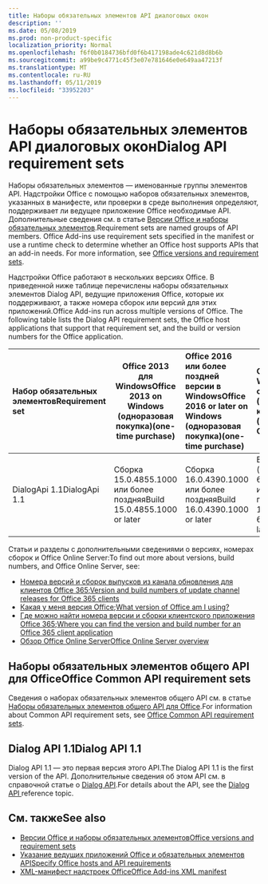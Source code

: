 ```yaml
---
title: Наборы обязательных элементов API диалоговых окон
description: ''
ms.date: 05/08/2019
ms.prod: non-product-specific
localization_priority: Normal
ms.openlocfilehash: f6f0b0184736bfd0f6b417198ade4c621d8d8b6b
ms.sourcegitcommit: a99be9c4771c45f3e07e781646e0e649aa47213f
ms.translationtype: MT
ms.contentlocale: ru-RU
ms.lasthandoff: 05/11/2019
ms.locfileid: "33952203"
---
```

# <a name="dialog-api-requirement-sets"></a><span data-ttu-id="5bed9-102">Наборы обязательных элементов API диалоговых окон</span><span class="sxs-lookup"><span data-stu-id="5bed9-102">Dialog API requirement sets</span></span>

<span data-ttu-id="5bed9-p101">Наборы обязательных элементов — именованные группы элементов API. Надстройки Office с помощью наборов обязательных элементов, указанных в манифесте, или проверки в среде выполнения определяют, поддерживает ли ведущее приложение Office необходимые API. Дополнительные сведения см. в статье [Версии Office и наборы обязательных элементов](/office/dev/add-ins/develop/office-versions-and-requirement-sets).</span><span class="sxs-lookup"><span data-stu-id="5bed9-p101">Requirement sets are named groups of API members. Office Add-ins use requirement sets specified in the manifest or use a runtime check to determine whether an Office host supports APIs that an add-in needs. For more information, see [Office versions and requirement sets](/office/dev/add-ins/develop/office-versions-and-requirement-sets).</span></span>

<span data-ttu-id="5bed9-p102">Надстройки Office работают в нескольких версиях Office. В приведенной ниже таблице перечислены наборы обязательных элементов Dialog API, ведущие приложения Office, которые их поддерживают, а также номера сборок или версий для этих приложений.</span><span class="sxs-lookup"><span data-stu-id="5bed9-p102">Office Add-ins run across multiple versions of Office. The following table lists the Dialog API requirement sets, the Office host applications that support that requirement set, and the build or version numbers for the Office application.</span></span>

|  <span data-ttu-id="5bed9-108">Набор обязательных элементов</span><span class="sxs-lookup"><span data-stu-id="5bed9-108">Requirement set</span></span>  | <span data-ttu-id="5bed9-109">Office 2013 для Windows</span><span class="sxs-lookup"><span data-stu-id="5bed9-109">Office 2013 on Windows</span></span><br><span data-ttu-id="5bed9-110">(одноразовая покупка)</span><span class="sxs-lookup"><span data-stu-id="5bed9-110">(one-time purchase)</span></span> | <span data-ttu-id="5bed9-111">Office 2016 или более поздней версии в Windows</span><span class="sxs-lookup"><span data-stu-id="5bed9-111">Office 2016 or later on Windows</span></span><br><span data-ttu-id="5bed9-112">(одноразовая покупка)</span><span class="sxs-lookup"><span data-stu-id="5bed9-112">(one-time purchase)</span></span>   | <span data-ttu-id="5bed9-113">Office в Windows</span><span class="sxs-lookup"><span data-stu-id="5bed9-113">Office on Windows</span></span><br><span data-ttu-id="5bed9-114">(подключено к Office 365)</span><span class="sxs-lookup"><span data-stu-id="5bed9-114">(connected to Office 365)</span></span> |  <span data-ttu-id="5bed9-115">Office для iPad</span><span class="sxs-lookup"><span data-stu-id="5bed9-115">Office for iPad</span></span><br><span data-ttu-id="5bed9-116">(подключено к Office 365)</span><span class="sxs-lookup"><span data-stu-id="5bed9-116">(connected to Office 365)</span></span>  |  <span data-ttu-id="5bed9-117">Office для Mac</span><span class="sxs-lookup"><span data-stu-id="5bed9-117">Office for Mac</span></span><br><span data-ttu-id="5bed9-118">(подключено к Office 365)</span><span class="sxs-lookup"><span data-stu-id="5bed9-118">(connected to Office 365)</span></span>  | <span data-ttu-id="5bed9-119">Office Online</span><span class="sxs-lookup"><span data-stu-id="5bed9-119">Office Online</span></span>  |  <span data-ttu-id="5bed9-120">Office Online Server</span><span class="sxs-lookup"><span data-stu-id="5bed9-120">Office Online Server</span></span>  |
|:-----|-----|:-----|:-----|:-----|:-----|:-----|:-----|
| <span data-ttu-id="5bed9-121">DialogApi 1.1</span><span class="sxs-lookup"><span data-stu-id="5bed9-121">DialogApi 1.1</span></span>  | <span data-ttu-id="5bed9-122">Сборка 15.0.4855.1000 или более поздняя</span><span class="sxs-lookup"><span data-stu-id="5bed9-122">Build 15.0.4855.1000 or later</span></span> | <span data-ttu-id="5bed9-123">Сборка 16.0.4390.1000 или более поздняя</span><span class="sxs-lookup"><span data-stu-id="5bed9-123">Build 16.0.4390.1000 or later</span></span> | <span data-ttu-id="5bed9-124">Версия 1602 (сборка 6741.0000) или более поздняя</span><span class="sxs-lookup"><span data-stu-id="5bed9-124">Version 1602 (Build 6741.0000) or later</span></span> | <span data-ttu-id="5bed9-125">1.22 или более поздняя</span><span class="sxs-lookup"><span data-stu-id="5bed9-125">1.22 or later</span></span> | <span data-ttu-id="5bed9-126">15.20 или более поздняя</span><span class="sxs-lookup"><span data-stu-id="5bed9-126">15.20 or later</span></span>| <span data-ttu-id="5bed9-127">Январь 2017 г.</span><span class="sxs-lookup"><span data-stu-id="5bed9-127">January 2017</span></span> | <span data-ttu-id="5bed9-128">Версия 1608 (сборка 7601.6800) или более поздняя</span><span class="sxs-lookup"><span data-stu-id="5bed9-128">Version 1608 (Build 7601.6800) or later</span></span>|

<span data-ttu-id="5bed9-129">Статьи и разделы с дополнительными сведениями о версиях, номерах сборок и Office Online Server:</span><span class="sxs-lookup"><span data-stu-id="5bed9-129">To find out more about versions, build numbers, and Office Online Server, see:</span></span>

- <span data-ttu-id="5bed9-130">[Номера версий и сборок выпусков из канала обновления для клиентов Office 365](https://support.office.com/article/version-and-build-numbers-of-update-channel-releases-ae942449-1fca-4484-898b-a933ea23def7);</span><span class="sxs-lookup"><span data-stu-id="5bed9-130">[Version and build numbers of update channel releases for Office 365 clients](https://support.office.com/article/version-and-build-numbers-of-update-channel-releases-ae942449-1fca-4484-898b-a933ea23def7)</span></span>
- <span data-ttu-id="5bed9-131">[Какая у меня версия Office](https://support.office.com/article/What-version-of-Office-am-I-using-932788b8-a3ce-44bf-bb09-e334518b8b19);</span><span class="sxs-lookup"><span data-stu-id="5bed9-131">[What version of Office am I using?](https://support.office.com/article/What-version-of-Office-am-I-using-932788b8-a3ce-44bf-bb09-e334518b8b19)</span></span>
- <span data-ttu-id="5bed9-132">[Где можно найти номера версии и сборки клиентского приложения Office 365](https://support.office.com/article/version-and-build-numbers-of-update-channel-releases-ae942449-1fca-4484-898b-a933ea23def7);</span><span class="sxs-lookup"><span data-stu-id="5bed9-132">[Where you can find the version and build number for an Office 365 client application](https://support.office.com/article/version-and-build-numbers-of-update-channel-releases-ae942449-1fca-4484-898b-a933ea23def7)</span></span>
- [<span data-ttu-id="5bed9-133">Обзор Office Online Server</span><span class="sxs-lookup"><span data-stu-id="5bed9-133">Office Online Server overview</span></span>](/officeonlineserver/office-online-server-overview)

## <a name="office-common-api-requirement-sets"></a><span data-ttu-id="5bed9-134">Наборы обязательных элементов общего API для Office</span><span class="sxs-lookup"><span data-stu-id="5bed9-134">Office Common API requirement sets</span></span>

<span data-ttu-id="5bed9-135">Сведения о наборах обязательных элементов общего API см. в статье [Наборы обязательных элементов общего API для Office](office-add-in-requirement-sets.md).</span><span class="sxs-lookup"><span data-stu-id="5bed9-135">For information about Common API requirement sets, see [Office Common API requirement sets](office-add-in-requirement-sets.md).</span></span>

## <a name="dialog-api-11"></a><span data-ttu-id="5bed9-136">Dialog API 1.1</span><span class="sxs-lookup"><span data-stu-id="5bed9-136">Dialog API 1.1</span></span>

<span data-ttu-id="5bed9-137">Dialog API 1.1 — это первая версия этого API.</span><span class="sxs-lookup"><span data-stu-id="5bed9-137">The Dialog API 1.1 is the first version of the API.</span></span> <span data-ttu-id="5bed9-138">Дополнительные сведения об этом API см. в справочной статье о [Dialog API](/javascript/api/office/office.ui).</span><span class="sxs-lookup"><span data-stu-id="5bed9-138">For details about the API, see the [Dialog API ](/javascript/api/office/office.ui) reference topic.</span></span>

## <a name="see-also"></a><span data-ttu-id="5bed9-139">См. также</span><span class="sxs-lookup"><span data-stu-id="5bed9-139">See also</span></span>

- [<span data-ttu-id="5bed9-140">Версии Office и наборы обязательных элементов</span><span class="sxs-lookup"><span data-stu-id="5bed9-140">Office versions and requirement sets</span></span>](/office/dev/add-ins/develop/office-versions-and-requirement-sets)
- [<span data-ttu-id="5bed9-141">Указание ведущих приложений Office и обязательных элементов API</span><span class="sxs-lookup"><span data-stu-id="5bed9-141">Specify Office hosts and API requirements</span></span>](/office/dev/add-ins/develop/specify-office-hosts-and-api-requirements)
- [<span data-ttu-id="5bed9-142">XML-манифест надстроек Office</span><span class="sxs-lookup"><span data-stu-id="5bed9-142">Office Add-ins XML manifest</span></span>](/office/dev/add-ins/develop/add-in-manifests)

